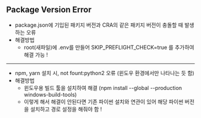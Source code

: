## Package Version Error 
- package.json에 기입된 패키지 버전과 CRA의 같은 패키지 버전이 충돌할 때 발생하는 오류
- 해결방법
    - root(새파일)에 .env를 만들어 SKIP_PREFLIGHT_CHECK=true 를 추가하여 해결 가능 !
-----------------------------------------
- npm, yarn 설치 시, not fount:python2 오류 (윈도우 환경에서만 나타나는 듯 함)
- 해결방법
    - 윈도우용 빌드 툴을 설치하여 해결 (npm install --global --production windows-build-tools)
    - 이렇게 해서 해결이 안된다면 기존 파이썬 설치와 연관이 있어 해당 파이썬 버전을 설치하고 경로 설정을 해줘야 함 !